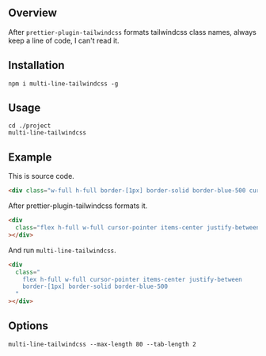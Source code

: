 ## Overview

After `prettier-plugin-tailwindcss` formats tailwindcss class names, always 
keep a line of code, I can't read it.

## Installation

```
npm i multi-line-tailwindcss -g
```

## Usage

```
cd ./project
multi-line-tailwindcss
```

## Example

This is source code.

```html
<div class="w-full h-full border-[1px] border-solid border-blue-500 cursor-pointer flex justify-between items-center"></div>
```

After prettier-plugin-tailwindcss formats it.

```html
<div
  class="flex h-full w-full cursor-pointer items-center justify-between border-[1px] border-solid border-blue-500"
></div>
```

And run `multi-line-tailwindcss`.

```html
<div
  class="
    flex h-full w-full cursor-pointer items-center justify-between
    border-[1px] border-solid border-blue-500
  "
></div>
```

## Options

```
multi-line-tailwindcss --max-length 80 --tab-length 2
```

